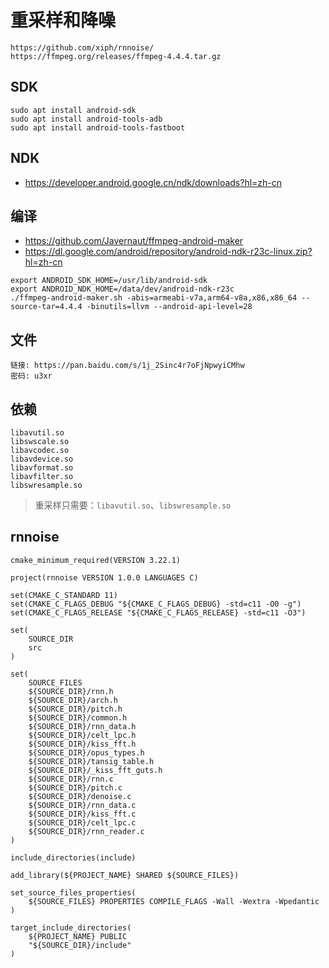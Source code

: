 # 重采样和降噪

```
https://github.com/xiph/rnnoise/
https://ffmpeg.org/releases/ffmpeg-4.4.4.tar.gz
```

## SDK

```
sudo apt install android-sdk
sudo apt install android-tools-adb
sudo apt install android-tools-fastboot
```

## NDK

* https://developer.android.google.cn/ndk/downloads?hl=zh-cn

## 编译

* https://github.com/Javernaut/ffmpeg-android-maker
* https://dl.google.com/android/repository/android-ndk-r23c-linux.zip?hl=zh-cn

```
export ANDROID_SDK_HOME=/usr/lib/android-sdk
export ANDROID_NDK_HOME=/data/dev/android-ndk-r23c
./ffmpeg-android-maker.sh -abis=armeabi-v7a,arm64-v8a,x86,x86_64 --source-tar=4.4.4 -binutils=llvm --android-api-level=28
```

## 文件

```
链接: https://pan.baidu.com/s/1j_2Sinc4r7oFjNpwyiCMhw
密码: u3xr
```

## 依赖

```
libavutil.so
libswscale.so
libavcodec.so
libavdevice.so
libavformat.so
libavfilter.so
libswresample.so
```

> 重采样只需要：`libavutil.so`、`libswresample.so`

## rnnoise

```
cmake_minimum_required(VERSION 3.22.1)

project(rnnoise VERSION 1.0.0 LANGUAGES C)

set(CMAKE_C_STANDARD 11)
set(CMAKE_C_FLAGS_DEBUG "${CMAKE_C_FLAGS_DEBUG} -std=c11 -O0 -g")
set(CMAKE_C_FLAGS_RELEASE "${CMAKE_C_FLAGS_RELEASE} -std=c11 -O3")

set(
    SOURCE_DIR
    src
)

set(
    SOURCE_FILES
    ${SOURCE_DIR}/rnn.h
    ${SOURCE_DIR}/arch.h
    ${SOURCE_DIR}/pitch.h
    ${SOURCE_DIR}/common.h
    ${SOURCE_DIR}/rnn_data.h
    ${SOURCE_DIR}/celt_lpc.h
    ${SOURCE_DIR}/kiss_fft.h
    ${SOURCE_DIR}/opus_types.h
    ${SOURCE_DIR}/tansig_table.h
    ${SOURCE_DIR}/_kiss_fft_guts.h
    ${SOURCE_DIR}/rnn.c
    ${SOURCE_DIR}/pitch.c
    ${SOURCE_DIR}/denoise.c
    ${SOURCE_DIR}/rnn_data.c
    ${SOURCE_DIR}/kiss_fft.c
    ${SOURCE_DIR}/celt_lpc.c
    ${SOURCE_DIR}/rnn_reader.c
)

include_directories(include)

add_library(${PROJECT_NAME} SHARED ${SOURCE_FILES})

set_source_files_properties(
    ${SOURCE_FILES} PROPERTIES COMPILE_FLAGS -Wall -Wextra -Wpedantic
)

target_include_directories(
    ${PROJECT_NAME} PUBLIC
    "${SOURCE_DIR}/include"
)
```
